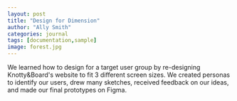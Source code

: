 ```yaml
---
layout: post
title: "Design for Dimension"
author: "Ally Smith"
categories: journal
tags: [documentation,sample]
image: forest.jpg
---
```



We learned how to design for a target user group by re-designing Knotty&Board's website to fit 3 different screen sizes. We created personas to identify our users, drew many sketches, received feedback on our ideas, and made our final prototypes on Figma.


<div id="retainable-rss-embed" 
data-rss="https://medium.com/feed/retainable,
https://medium.com/feed/vue-mastery"
data-maxcols="3" 
data-layout="grid" 
data-poststyle="inline" 
data-readmore="Read the rest" 
data-buttonclass="btn btn-primary" 
data-offset="-100"></div>

<script src="https://www.twilik.com/assets/retainable/rss-embed/retainable-rss-embed.js"></script>
